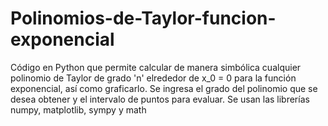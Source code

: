 # Polinomios-de-Taylor-funcion-exponencial
Código en Python que permite calcular de manera simbólica cualquier polinomio de Taylor de grado 'n' elrededor de x_0 = 0 para la función exponencial, así como graficarlo. Se ingresa el grado del polinomio que se desea obtener y el intervalo de puntos para evaluar. Se usan las librerías numpy, matplotlib, sympy y math
